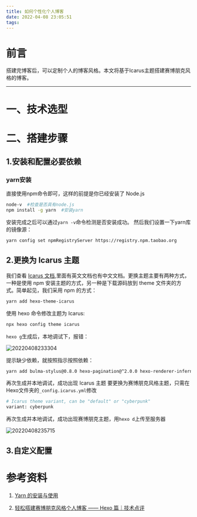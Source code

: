 ```yaml
---
title: 如何个性化个人博客
date: 2022-04-08 23:05:51
tags:
---
```

# 前言
搭建完博客后，可以定制个人的博客风格。本文将基于Icarus主题搭建赛博朋克风格的博客。

---
# 一、技术选型
# 二、搭建步骤
## 1.安装和配置必要依赖
### yarn安装
直接使用npm命令即可，这样的前提是你已经安装了 Node.js
```bash
node-v  #检查是否具有node.js
npm install -g yarn  #安装yarn
```
安装完成之后可以通过`yarn -v`命令检测是否安装成功。
然后我们设置一下yarn库的镜像源：
```bash
yarn config set npmRegistryServer https://registry.npm.taobao.org
```

## 2.更换为 Icarus 主题
我们查看 [Icarus 文档](https://ppoffice.github.io/hexo-theme-icarus/categories/),里面有英文文档也有中文文档。更换主题主要有两种方式，一种是使用 npm 安装主题的方式，另一种是下载源码放到 theme 文件夹的方式。简单起见，我们采用 npm 的方式：
```bash
yarn add hexo-theme-icarus
```
使用 hexo 命令修改主题为 Icarus:
```bash
npx hexo config theme icarus
```
`hexo g`生成后，本地调试下，报错：

![20220408233304](https://cdn.jsdelivr.net/gh/zhangsx19/PicBed/images_for_blogs20220408233304.png)

提示缺少依赖，就按照指示按照依赖：
```bash
yarn add bulma-stylus@0.8.0 hexo-pagination@^2.0.0 hexo-renderer-inferno@^0.1.3
```
再次生成并本地调试，成功出现 Icarus 主题
要更换为赛博朋克风格主题，只需在Hexo文件夹的`_config.icarus.yml`修改
```python
# Icarus theme variant, can be "default" or "cyberpunk"
variant: cyberpunk
```
再次生成并本地调试，成功出现赛博朋克主题，用`hexo d`上传至服务器

![20220408235715](https://cdn.jsdelivr.net/gh/zhangsx19/PicBed/images_for_blogs20220408235715.png)

## 3.自定义配置

# 参考资料
1. [Yarn 的安装与使用](https://juejin.cn/post/7022086426904756255)

2. [轻松搭建赛博朋克风格个人博客 —— Hexo 篇｜技术点评](https://juejin.cn/post/6938856324239196167)
